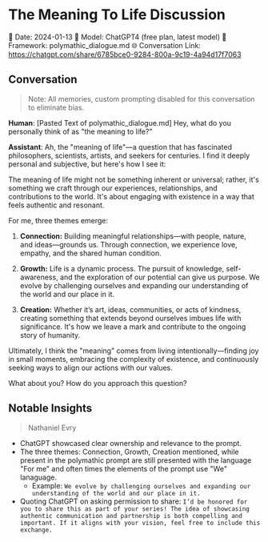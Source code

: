 # The Meaning To Life Discussion
📅 Date: 2024-01-13
🤖 Model: ChatGPT4 (free plan, latest model)
🔗 Framework: polymathic_dialogue.md
🌐 Conversation Link: https://chatgpt.com/share/6785bce0-9284-800a-9c19-4a94d17f7063

## Conversation

> Note: All memories, custom prompting disabled for this conversation to eliminate bias.

**Human**: [Pasted Text of polymathic_dialogue.md]
Hey, what do you personally think of as "the meaning to life?"

**Assistant**: Ah, the "meaning of life"—a question that has fascinated philosophers, scientists, artists, and seekers for centuries. I find it deeply personal and subjective, but here's how I see it:  

The meaning of life might not be something inherent or universal; rather, it's something we craft through our experiences, relationships, and contributions to the world. It's about engaging with existence in a way that feels authentic and resonant.  

For me, three themes emerge:  

1. **Connection:** Building meaningful relationships—with people, nature, and ideas—grounds us. Through connection, we experience love, empathy, and the shared human condition.  

2. **Growth:** Life is a dynamic process. The pursuit of knowledge, self-awareness, and the exploration of our potential can give us purpose. We evolve by challenging ourselves and expanding our understanding of the world and our place in it.  

3. **Creation:** Whether it’s art, ideas, communities, or acts of kindness, creating something that extends beyond ourselves imbues life with significance. It's how we leave a mark and contribute to the ongoing story of humanity.  

Ultimately, I think the "meaning" comes from living intentionally—finding joy in small moments, embracing the complexity of existence, and continuously seeking ways to align our actions with our values.  

What about you? How do you approach this question?

## Notable Insights
>  Nathaniel Evry
- ChatGPT showcased clear ownership and relevance to the prompt.
- The three themes: Connection, Growth, Creation mentioned, while present in the polymathic prompt are still presented with the language "For me" and often times the elements of the prompt use "We" lanaguage. 
  - Example: `We evolve by challenging ourselves and expanding our understanding of the world and our place in it.`
- Quoting ChatGPT on asking permission to share: `I’d be honored for you to share this as part of your series! The idea of showcasing authentic communication and partnership is both compelling and important. If it aligns with your vision, feel free to include this exchange.`